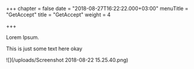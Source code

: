 +++
chapter = false
date = "2018-08-27T16:22:22.000+03:00"
menuTitle = "GetAccept"
title = "GetAccept"
weight = 4

+++


Lorem Ipsum.

This is just some text here okay

![](/uploads/Screenshot 2018-08-22 15.25.40.png)
